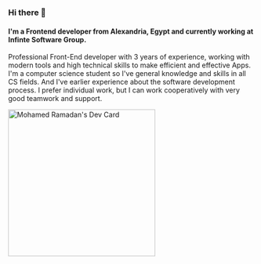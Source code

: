 ### Hi there 👋

#### I'm a Frontend developer from Alexandria, Egypt and currently working at Infinte Software Group.

Professional Front-End developer with 3 years of experience, working with modern tools and high technical skills to make efficient and effective Apps. I'm a computer science student so I've general knowledge and skills in all CS fields. And I've earlier experience about the software development process. I prefer individual work, but I can work cooperatively with very good teamwork and support.

<a href="https://app.daily.dev/mohamed154"><img src="https://api.daily.dev/devcards/50f8b33caa2e44bf8140b74e5621829f.png?r=ewl" width="300" alt="Mohamed Ramadan's Dev Card"/></a>

